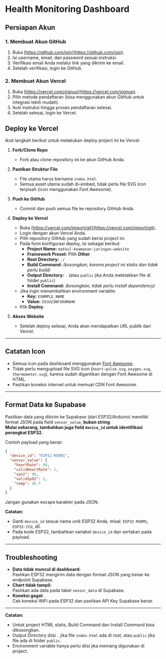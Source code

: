 # Health Monitoring Dashboard

## Persiapan Akun

### 1. Membuat Akun GitHub
1. Buka [https://github.com/join](https://github.com/join).
2. Isi username, email, dan password sesuai instruksi.
3. Verifikasi email Anda melalui link yang dikirim ke email.
4. Setelah verifikasi, login ke GitHub.

### 2. Membuat Akun Vercel
1. Buka [https://vercel.com/signup](https://vercel.com/signup).
2. Pilih metode pendaftaran (bisa menggunakan akun GitHub untuk integrasi lebih mudah).
3. Ikuti instruksi hingga proses pendaftaran selesai.
4. Setelah selesai, login ke Vercel.

## Deploy ke Vercel

Ikuti langkah berikut untuk melakukan deploy project ini ke Vercel:

1. **Fork/Clone Repo**
   - Fork atau clone repository ini ke akun GitHub Anda.

2. **Pastikan Struktur File**
   - File utama harus bernama `index.html`.
   - Semua asset utama sudah di-embed, tidak perlu file SVG icon terpisah (icon menggunakan Font Awesome).

3. **Push ke GitHub**
   - Commit dan push semua file ke repository GitHub Anda.

4. **Deploy ke Vercel**
   - Buka [https://vercel.com/import/git](https://vercel.com/import/git).
   - Login dengan akun Vercel Anda.
   - Pilih repository GitHub yang sudah berisi project ini.
   - Pada form konfigurasi deploy, isi sebagai berikut:
     - **Project Name:** `matkul-keamanan-jaringan-website`
     - **Framework Preset:** Pilih **Other**
     - **Root Directory:** `./`
     - **Build Command:** *(kosongkan, karena project ini statis dan tidak perlu build)*
     - **Output Directory:** `.` (atau `public` jika Anda meletakkan file di folder `public`)
     - **Install Command:** *(kosongkan, tidak perlu install dependency)*
   - Jika ingin menambahkan environment variable:
     - **Key:** `EXAMPLE_NAME`
     - **Value:** `I9JU23NF394R6HH`
   - Klik **Deploy**.

5. **Akses Website**
   - Setelah deploy selesai, Anda akan mendapatkan URL publik dari Vercel.

---

## Catatan Icon

- Semua icon pada dashboard menggunakan [Font Awesome](https://fontawesome.com/).
- Tidak perlu mengupload file SVG icon (`heart-pulse.svg`, `oxygen.svg`, `thermometer.svg`), karena sudah digantikan dengan Font Awesome di HTML.
- Pastikan koneksi internet untuk memuat CDN Font Awesome.

---

## Format Data ke Supabase

Pastikan data yang dikirim ke Supabase (dari ESP32/Arduino) memiliki format JSON pada field `sensor_value`, **bukan string**.  
**Mulai sekarang, tambahkan juga field `device_id` untuk identifikasi perangkat ESP32.**

Contoh payload yang benar:
```json
{
  "device_id": "ESP32-ROOM1",
  "sensor_value": {
    "heartRate": 80,
    "validHeartRate": 1,
    "spo2": 98,
    "validSpO2": 1,
    "temp": 36.7
  }
}
```
Jangan gunakan escape karakter pada JSON.

**Catatan:**  
- Ganti `device_id` sesuai nama unik ESP32 Anda, misal: `ESP32-ROOM1`, `ESP32-ICU`, dll.
- Pada kode ESP32, tambahkan variabel `device_id` dan sertakan pada payload.

---

## Troubleshooting

- **Data tidak muncul di dashboard:**  
  Pastikan ESP32 mengirim data dengan format JSON yang benar ke endpoint Supabase.
- **Chart tidak tampil:**  
  Pastikan ada data pada tabel `sensor_data` di Supabase.
- **Koneksi gagal:**  
  Cek koneksi WiFi pada ESP32 dan pastikan API Key Supabase benar.

---

**Catatan:**  
- Untuk project HTML statis, Build Command dan Install Command bisa dikosongkan.
- Output Directory diisi `.` jika file `index.html` ada di root, atau `public` jika file ada di folder `public`.
- Environment variable hanya perlu diisi jika memang digunakan di project.
